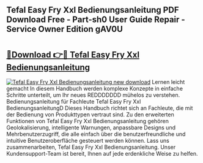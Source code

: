 ## Tefal Easy Fry Xxl Bedienungsanleitung PDF Download Free - Part-sh0 User Guide Repair - Service Owner Edition gAV0U

# <h2><a href="http://df0hkh.blite.top/?on=Tefal+Easy+Fry+Xxl+Bedienungsanleitung">🔗Download 👉🔴 Tefal Easy Fry Xxl Bedienungsanleitung</a></h2>

[![Tefal Easy Fry Xxl Bedienungsanleitung new download](https://i.imgur.com/lujVjoI.png)](http://df0hkh.blite.top/?on=Tefal+Easy+Fry+Xxl+Bedienungsanleitung)
Lernen leicht gemacht In diesem Handbuch werden komplexe Konzepte in einfache Schritte unterteilt, um Ihr neues REDDDDDDD mühelos zu verstehen. Bedienungsanleitung für Fachleute Tefal Easy Fry Xxl BedienungsanleitungD Dieses Handbuch richtet sich an Fachleute, die mit der Bedienung von Produkttypen vertraut sind. Zu den erweiterten Funktionen von Tefal Easy Fry Xxl Bedienungsanleitung gehören Geolokalisierung, intelligente Warnungen, anpassbare Designs und Mehrbenutzerzugriff, die alle einfach über die benutzerfreundliche und intuitive Benutzeroberfläche gesteuert werden können. Lass uns zusammenarbeiten, Tefal Easy Fry Xxl Bedienungsanleitung. Unser Kundensupport-Team ist bereit, Ihnen auf jede erdenkliche Weise zu helfen.
